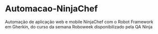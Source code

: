 # Automacao-NinjaChef

Automação de aplicação web e mobile NinjaChef com o Robot Framework em Gherkin, do curso da semana Roboweek disponibilizado pela QA Ninja
